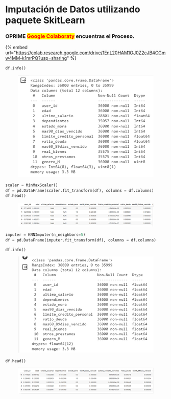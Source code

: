 # Imputación de Datos utilizando paquete SkitLearn

### OPRIME <mark style="color:red;">Google Colaboraty</mark> encuentras el Proceso.

{% embed url="https://colab.research.google.com/drive/1EnL20HAM1OJ0Z2cJB4CGmw4MM-k1mrPQ?usp=sharing" %}



```python
df.info()
```

<figure><img src="../../../.gitbook/assets/image (176).png" alt=""><figcaption></figcaption></figure>

```python
scaler = MinMaxScaler()
df = pd.DataFrame(scaler.fit_transform(df), columns = df.columns)
df.head()
```

<figure><img src="../../../.gitbook/assets/image (177).png" alt=""><figcaption></figcaption></figure>

```python
imputer = KNNImputer(n_neighbors=5)
df = pd.DataFrame(imputer.fit_transform(df), columns = df.columns)
```

```notebook-python
df.info()
```

<figure><img src="../../../.gitbook/assets/image (178).png" alt=""><figcaption></figcaption></figure>

```notebook-python
df.head()
```

<figure><img src="../../../.gitbook/assets/image (179).png" alt=""><figcaption></figcaption></figure>







